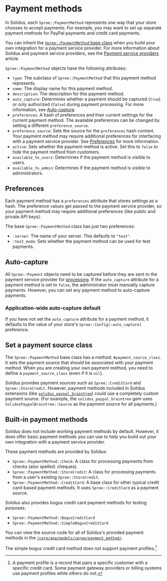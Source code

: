 # Payment methods

In Solidus, each `Spree::PaymentMethod` represents one way that your store
chooses to accept payments. For example, you may want to set up separate payment
methods for PayPal payments and credit card payments.

You can inherit the [`Spree::PaymentMethod` base class][payment-method-base]
when you build your own integration for a payment service provider. For more
information about Solidus and payment service providers, see the [Payment
service providers][payment-service-providers] article.

`Spree::PaymentMethod` objects have the following attributes:

- `type`: The subclass of `Spree::PaymentMethod` that this payment method
  represents.
- `name`: The display name for this payment method.
- `description`: The description for this payment method.
- `auto_capture`: Determines whether a payment should be captured (`true`) or
  only authorized (`false`) during payment processing. For more information, see
  [Auto-capture](#auto-capture).
- `preferences`: A hash of preferences and their current settings for the
  current payment method. The available preferences can be changed by setting a
  different `preference_source`.
- `preference_source`: Sets the source for the `preferences` hash content. Your
  payment method may require additional preferences for interfacing with a
  payment service provider. See [Preferences](#preferences) for more
  information.
- `active`: Sets whether the payment method is active. Set this to `false` to
  hide the payment method from customers.
- `available_to_users`: Determines if the payment method is visible to users.
- `available_to_admin`: Determines if the payment method is visible to
  administrators.

[payment-method-base]: https://github.com/solidusio/solidus/blob/master/core/app/models/spree/payment_method.rb
[payment-service-providers]: payment-service-providers.html

## Preferences

Each payment method has a `preferences` attribute that stores settings as a
hash. The preference values get passed to the payment service provider, so your
payment method may require additional preferences (like public and private API
keys).

The base `Spree::PaymentMethod` class has just two preferences:

- `:server`: The name of your server. This defaults to `"test"`.
- `:test_mode`: Sets whether the payment method can be used for test payments.

## Auto-capture

All `Spree::Payment` objects need to be captured before they are sent to the
payment service provider for [processing][payment-processing]. If the
`auto_capture` attribute for a payment method is set to `false`, the
administrator must manually capture payments. However, you can set any payment
method to auto-capture payments.

[payment-processing]: payment-processing.html

### Application-wide auto-capture default

If you have not set the `auto_capture` attribute for a payment method, it
defaults to the value of your store's `Spree::Config[:auto_capture]` preference.

## Set a payment source class

The `Spree::PaymentMethod` base class has a method: `#payment_source_class`.
It sets the payment source that should be associated with your payment method.
When you are creating your own payment method, you need to define a
`payment_source_class` (even if it is `nil`).

Solidus provides payment sources such as `Spree::CreditCard` and
`Spree::StoreCredit`. However, payment methods included in Solidus extensions
(like [`solidus_paypal_braintree`][solidus-paypal-braintree]) could use a
completely custom payment source. (For example, the `solidus_paypal_braintree`
gem uses `SolidusPaypalBraintree::Source` as the payment source for all
payments.)

[solidus-paypal-braintree]: https://github.com/solidusio/solidus_paypal_braintree

## Built-in payment methods

Solidus does not include working payment methods by default. However, it does
offer basic payment methods you can use to help you build out your own
integration with a payment service provider.

These payment methods are provided by Solidus:

- `Spree::PaymentMethod::Check`: A class for processing payments from checks
  (also spelled: cheques).
- `Spree::PaymentMethod::StoreCredit`: A class for processing payments from
  a user's existing `Spree::StoreCredit`.
- `Spree::PaymentMethod::CreditCard`: A base class for other typical credit
  card-based payment methods. It uses `Spree::CreditCard` as a payment source.

Solidus also provides bogus credit card payment methods for testing purposes:

- `Spree::PaymentMethod::BogusCreditCard`
- `Spree::PaymentMethod::SimpleBogusCreditCard`

You can view the source code for all of Solidus's provided payment methods in
the [`/core/app/models/spree/payment_method/`][payment-method-source].

The simple bogus credit card method does not support payment profiles.[^1]

[payment-method-source]: https://github.com/solidusio/solidus/tree/master/core/app/models/spree/payment_method

[^1]: A payment profile is a record that pairs a specific customer with a
  specific credit card. Some payment gateway providers or billing systems use
  payment profiles while others do not.
